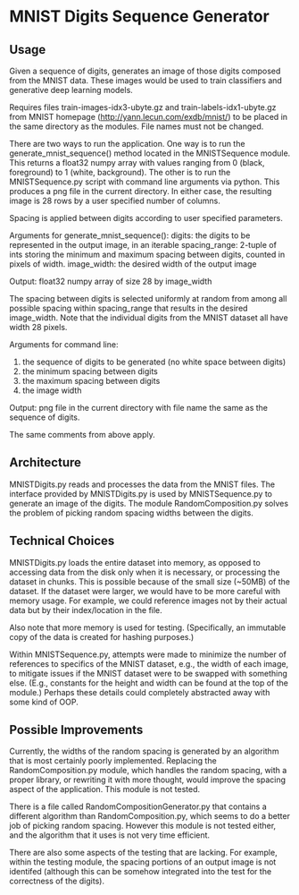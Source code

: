 MNIST Digits Sequence Generator
================

Usage
-----------

Given a sequence of digits, generates an image of those digits composed from the MNIST data. These images would be used to train classifiers and generative deep learning models.

Requires files train-images-idx3-ubyte.gz and train-labels-idx1-ubyte.gz from MNIST homepage (http://yann.lecun.com/exdb/mnist/) to be placed in the same directory as the modules. File names must not be changed. 

There are two ways to run the application. One way is to run the generate_mnist_sequence() method located in the MNISTSequence module. This returns a float32 numpy array with values ranging from 0 (black, foreground) to 1 (white, background). The other is to run the MNISTSequence.py script with command line arguments via python. This produces a png file in the current directory. In either case, the resulting image is 28 rows by a user specified number of columns.

Spacing is applied between digits according to user specified parameters.

Arguments for generate_mnist_sequence():
digits: the digits to be represented in the output image, in an iterable
spacing_range: 2-tuple of ints storing the minimum and maximum spacing between digits, counted in pixels of width.
image_width: the desired width of the output image

Output: float32 numpy array of size 28 by image_width

The spacing between digits is selected uniformly at random from among all possible spacing within spacing_range that results in the desired image_width. Note that the individual digits from the MNIST dataset all have width 28 pixels.

Arguments for command line:
1. the sequence of digits to be generated (no white space between digits)
2. the minimum spacing between digits
3. the maximum spacing between digits
4. the image width

Output: png file in the current directory with file name the same as the sequence of digits.

The same comments from above apply.

Architecture
----------

MNISTDigits.py reads and processes the data from the MNIST files. The interface provided by MNISTDigits.py is used by MNISTSequence.py to generate an image of the digits. The module RandomComposition.py solves the problem of picking random spacing widths between the digits.

Technical Choices
-------------------

MNISTDigits.py loads the entire dataset into memory, as opposed to accessing data from the disk only when it is necessary, or processing the dataset in chunks. This is possible because of the small size (~50MB) of the dataset. If the dataset were larger, we would have to be more careful with memory usage. For example, we could reference images not by their actual data but by their index/location in the file.

Also note that more memory is used for testing. (Specifically, an immutable copy of the data is created for hashing purposes.)

Within MNISTSequence.py, attempts were made to minimize the number of references to specifics of the MNIST dataset, e.g., the width of each image, to mitigate issues if the MNIST dataset were to be swapped with something else. (E.g., constants for the height and width can be found at the top of the module.) Perhaps these details could completely abstracted away with some kind of OOP.


Possible Improvements
---------------------
Currently, the widths of the random spacing is generated by an algorithm that is most certainly poorly implemented. Replacing the RandomComposition.py module, which handles the random spacing, with a proper library, or rewriting it with more thought, would improve the spacing aspect of the application. This module is not tested.

There is a file called RandomCompositionGenerator.py that contains a different algorithm than RandomComposition.py, which seems to do a better job of picking random spacing. However this module is not tested either, and the algorithm that it uses is not very time efficient.

There are also some aspects of the testing that are lacking. For example, within the testing module, the spacing portions of an output image is not identifed (although this can be somehow integrated into the test for the correctness of the digits).